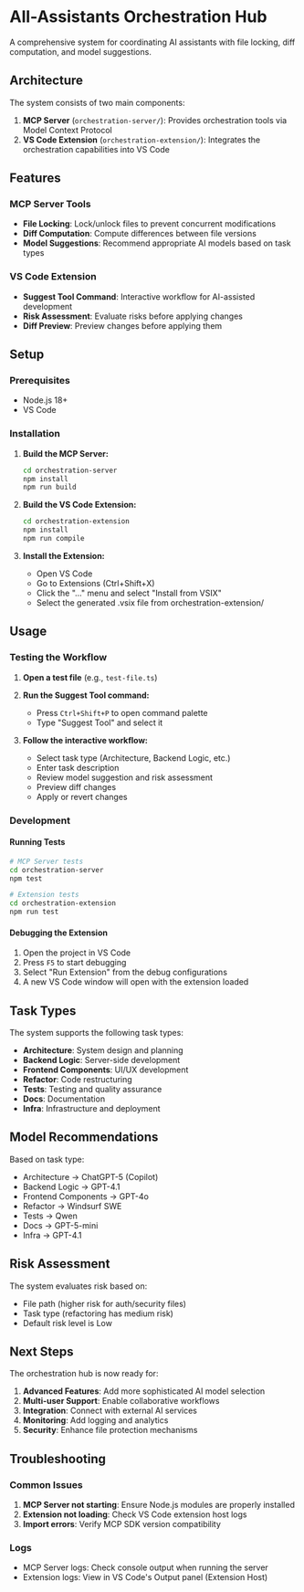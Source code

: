 # All-Assistants Orchestration Hub

A comprehensive system for coordinating AI assistants with file locking, diff computation, and model suggestions.

## Architecture

The system consists of two main components:

1. **MCP Server** (`orchestration-server/`): Provides orchestration tools via Model Context Protocol
2. **VS Code Extension** (`orchestration-extension/`): Integrates the orchestration capabilities into VS Code

## Features

### MCP Server Tools
- **File Locking**: Lock/unlock files to prevent concurrent modifications
- **Diff Computation**: Compute differences between file versions
- **Model Suggestions**: Recommend appropriate AI models based on task types

### VS Code Extension
- **Suggest Tool Command**: Interactive workflow for AI-assisted development
- **Risk Assessment**: Evaluate risks before applying changes
- **Diff Preview**: Preview changes before applying them

## Setup

### Prerequisites
- Node.js 18+
- VS Code

### Installation

1. **Build the MCP Server:**
   ```bash
   cd orchestration-server
   npm install
   npm run build
   ```

2. **Build the VS Code Extension:**
   ```bash
   cd orchestration-extension
   npm install
   npm run compile
   ```

3. **Install the Extension:**
   - Open VS Code
   - Go to Extensions (Ctrl+Shift+X)
   - Click the "..." menu and select "Install from VSIX"
   - Select the generated .vsix file from orchestration-extension/

## Usage

### Testing the Workflow

1. **Open a test file** (e.g., `test-file.ts`)

2. **Run the Suggest Tool command:**
   - Press `Ctrl+Shift+P` to open command palette
   - Type "Suggest Tool" and select it

3. **Follow the interactive workflow:**
   - Select task type (Architecture, Backend Logic, etc.)
   - Enter task description
   - Review model suggestion and risk assessment
   - Preview diff changes
   - Apply or revert changes

### Development

#### Running Tests
```bash
# MCP Server tests
cd orchestration-server
npm test

# Extension tests
cd orchestration-extension
npm run test
```

#### Debugging the Extension
1. Open the project in VS Code
2. Press `F5` to start debugging
3. Select "Run Extension" from the debug configurations
4. A new VS Code window will open with the extension loaded

## Task Types

The system supports the following task types:

- **Architecture**: System design and planning
- **Backend Logic**: Server-side development
- **Frontend Components**: UI/UX development
- **Refactor**: Code restructuring
- **Tests**: Testing and quality assurance
- **Docs**: Documentation
- **Infra**: Infrastructure and deployment

## Model Recommendations

Based on task type:

- Architecture → ChatGPT-5 (Copilot)
- Backend Logic → GPT-4.1
- Frontend Components → GPT-4o
- Refactor → Windsurf SWE
- Tests → Qwen
- Docs → GPT-5-mini
- Infra → GPT-4.1

## Risk Assessment

The system evaluates risk based on:

- File path (higher risk for auth/security files)
- Task type (refactoring has medium risk)
- Default risk level is Low

## Next Steps

The orchestration hub is now ready for:

1. **Advanced Features**: Add more sophisticated AI model selection
2. **Multi-user Support**: Enable collaborative workflows
3. **Integration**: Connect with external AI services
4. **Monitoring**: Add logging and analytics
5. **Security**: Enhance file protection mechanisms

## Troubleshooting

### Common Issues

1. **MCP Server not starting**: Ensure Node.js modules are properly installed
2. **Extension not loading**: Check VS Code extension host logs
3. **Import errors**: Verify MCP SDK version compatibility

### Logs

- MCP Server logs: Check console output when running the server
- Extension logs: View in VS Code's Output panel (Extension Host)